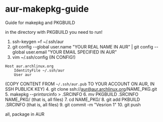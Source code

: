 # aur-makepkg-guide
Guide for makepkg and PKGBUILD

in the directory with PKGBUILD you need to run!

1. ssh-keygen =f ~/.ssh/aur
2. git config --global user.name "YOUR REAL NAME IN AUR" | git config --global user.email "YOUR EMAIL SPECIFIED IN AUR"
3. vim ~/.ssh/config
(IN CONFIG!)
```
Host aur.archlinux.org
    IdentityFile ~/.ssh/aur
    User aur
```
(COPY CONTENT FROM ```~/.ssh/aur.pub``` TO YOUR ACCOUNT ON AUR, IN SSH PUBLICK KEY) 
4. git clone ssh://aur@aur.archlinux.org/NAME_PKG.git
5. makepkg --printsrcinfo > .SRCINFO
6. mv PKGBUILD .SRCINFO NAME_PKG/
(that is, all files)
7. cd NAME_PKG/
8. git add PKBUILD .SRCINFO
(that is, all files)
9. git commit -m "Vesrion 1"
10. git push

all, package in AUR
